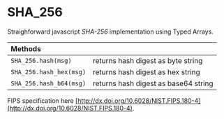 # SHA_256

Straighforward javascript *SHA-256* implementation using Typed Arrays.
  
| Methods                    |                                      |
|:---------------------------|:-------------------------------------|
|```SHA_256.hash(msg)```     | returns hash digest as byte string   |
|```SHA_256.hash_hex(msg)``` | returns hash digest as hex string    |
|```SHA_256.hash_b64(msg)``` | returns hash digest as base64 string |

FIPS specification here [http://dx.doi.org/10.6028/NIST.FIPS.180-4](http://dx.doi.org/10.6028/NIST.FIPS.180-4).
